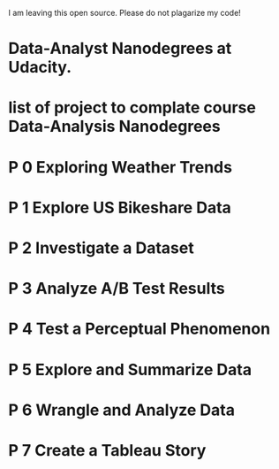 I am leaving this open source. Please do not plagarize my code! 



# Data-Analyst Nanodegrees at Udacity.

# list of project to complate course Data-Analysis Nanodegrees
# P 0 Exploring Weather Trends 
# P 1 Explore US Bikeshare Data
# P 2 Investigate a Dataset
# P 3 Analyze A/B Test Results
# P 4 Test a Perceptual Phenomenon
# P 5 Explore and Summarize Data
# P 6 Wrangle and Analyze Data
# P 7 Create a Tableau Story
